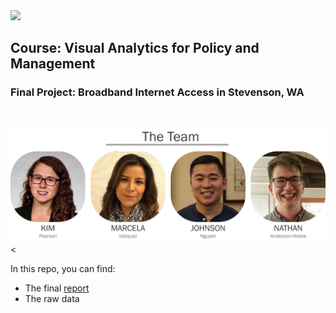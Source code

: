 
<img src="http://i.imgur.com/sSaOozN.png" width="500" class="center">

## Course: Visual Analytics for Policy and Management
### Final Project: Broadband Internet Access in Stevenson, WA
#
<img src="https://github.com/andernd/Team_Assignments/raw/master/portraits.png" width="800" class="center"><


In this repo, you can find:

* The final [report](https://andernd.github.io/Team_Assignments/)
* The raw data
